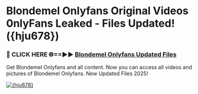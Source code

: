 # Blondemel Onlyfans Original Videos 0nlyFans Leaked - Files Updated! ({hju678})

<h3>🔴 CLICK HERE 🌐==►► <a href="https://tinyurl.com/ms9xzufz" rel="nofollow">Blondemel Onlyfans Updated Files</a></h3>

Get Blondemel Onlyfans and all content. Now you can access all videos and pictures of Blondemel Onlyfans. New Updated Files 2025!

[![{hju678}](https://i.imgur.com/PQ7UWWw.gif)](https://tinyurl.com/ms9xzufz)